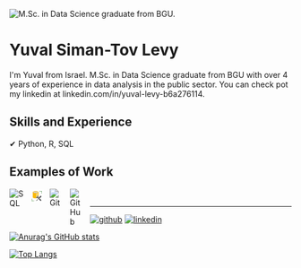 ![M.Sc. in Data Science graduate from BGU.](https://arturssmirnovs.github.io/github-profile-readme-generator/images/banner.png)

# Yuval Siman-Tov Levy
I'm Yuval from Israel. M.Sc. in Data Science graduate from BGU with over 4 years of experience in data analysis in the public sector. You can check pot my linkedin at linkedin.com/in/yuval-levy-b6a276114.

## Skills and Experience
✔ Python, R, SQL

## Examples of Work
<img align="left" alt="SQL" width="26px" src="[1_-hkzF9m5828c-UIaSQNUug-ezgif.com-webp-to-jpg-converter.jpg](https://github.com/Y-Levy/Y-Levy/blob/main/python-svgrepo-com.png)" style="padding-right:10px;" />
<img align="left" alt="SQL" width="26px" src="1_-hkzF9m5828c-UIaSQNUug-ezgif.com-webp-to-jpg-converter.jpg" style="padding-right:10px;" />
<img align="left" alt="Git" width="26px" src="https://cdn.jsdelivr.net/gh/devicons/devicon/icons/git/git-original.svg" style="padding-right:10px;" />
<img align="left" alt="GitHub" width="26px" src="https://user-images.githubusercontent.com/3369400/139447912-e0f43f33-6d9f-45f8-be46-2df5bbc91289.png" style="padding-right:10px;" />
<br />

---

[<img src='https://cdn.jsdelivr.net/npm/simple-icons@3.0.1/icons/github.svg' alt='github' height='40'>](https://github.com/Y-lEVY)  [<img src='https://cdn.jsdelivr.net/npm/simple-icons@3.0.1/icons/linkedin.svg' alt='linkedin' height='40'>](https://www.linkedin.com/in/yuval-levy-b6a276114/)  

[![Anurag's GitHub stats](https://github-readme-stats.vercel.app/api?username=Y-Levy)](https://github.com/anuraghazra/github-readme-stats)

[![Top Langs](https://github-readme-stats.vercel.app/api/top-langs/?username=anuraghazra)](https://github.com/anuraghazra/github-readme-stats)
